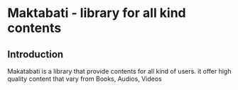 # Maktabati - library for all kind contents

## Introduction

Makatabati is a library that provide contents for all kind of users.
it offer high quality content that vary from Books, Audios, Videos